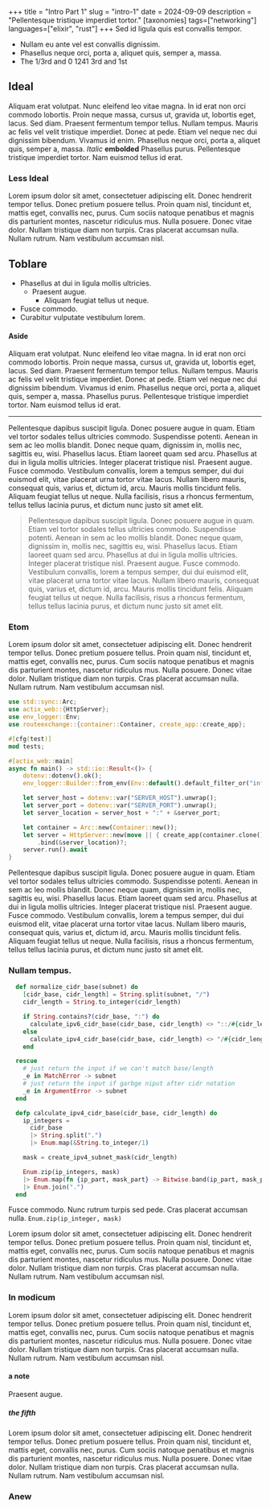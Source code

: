 +++
title = "Intro Part 1"
slug = "intro-1"
date = 2024-09-09
description = "Pellentesque tristique imperdiet tortor."
[taxonomies]
tags=["networking"]
languages=["elixir", "rust"]
+++
Sed id ligula quis est convallis tempor.

* Nullam eu ante vel est convallis dignissim.
* Phasellus neque orci, porta a, aliquet quis, semper a, massa.
* The 1/3rd and 0 1241 3rd and 1st

## Ideal

Aliquam erat volutpat.  Nunc eleifend leo vitae magna.  In id erat non orci commodo lobortis.  Proin neque massa, cursus ut, gravida ut, lobortis eget, lacus.  Sed diam.  Praesent fermentum tempor tellus.  Nullam tempus.  Mauris ac felis vel velit tristique imperdiet.  Donec at pede.  Etiam vel neque nec dui dignissim bibendum.  Vivamus id enim.  Phasellus neque orci, porta a, aliquet quis, semper a, massa.  *Italic* **embolded** Phasellus purus.  Pellentesque tristique imperdiet tortor.  Nam euismod tellus id erat.

### Less Ideal
Lorem ipsum dolor sit amet, consectetuer adipiscing elit.  Donec hendrerit tempor tellus.  Donec pretium posuere tellus.  Proin quam nisl, tincidunt et, mattis eget, convallis nec, purus.  Cum sociis natoque penatibus et magnis dis parturient montes, nascetur ridiculus mus.  Nulla posuere.  Donec vitae dolor.  Nullam tristique diam non turpis.  Cras placerat accumsan nulla.  Nullam rutrum.  Nam vestibulum accumsan nisl.

## Toblare
* Phasellus at dui in ligula mollis ultricies.
  * Praesent augue.
	* Aliquam feugiat tellus ut neque.
* Fusce commodo.
* Curabitur vulputate vestibulum lorem.


#### Aside
Aliquam erat volutpat.  Nunc eleifend leo vitae magna.  In id erat non orci commodo lobortis.  Proin neque massa, cursus ut, gravida ut, lobortis eget, lacus.  Sed diam.  Praesent fermentum tempor tellus.  Nullam tempus.  Mauris ac felis vel velit tristique imperdiet.  Donec at pede.  Etiam vel neque nec dui dignissim bibendum.  Vivamus id enim.  Phasellus neque orci, porta a, aliquet quis, semper a, massa.  Phasellus purus.  Pellentesque tristique imperdiet tortor.  Nam euismod tellus id erat.

---

Pellentesque dapibus suscipit ligula.  Donec posuere augue in quam.  Etiam vel tortor sodales tellus ultricies commodo.  Suspendisse potenti.  Aenean in sem ac leo mollis blandit.  Donec neque quam, dignissim in, mollis nec, sagittis eu, wisi.  Phasellus lacus.  Etiam laoreet quam sed arcu.  Phasellus at dui in ligula mollis ultricies.  Integer placerat tristique nisl.  Praesent augue.  Fusce commodo.  Vestibulum convallis, lorem a tempus semper, dui dui euismod elit, vitae placerat urna tortor vitae lacus.  Nullam libero mauris, consequat quis, varius et, dictum id, arcu.  Mauris mollis tincidunt felis.  Aliquam feugiat tellus ut neque.  Nulla facilisis, risus a rhoncus fermentum, tellus tellus lacinia purus, et dictum nunc justo sit amet elit.

> Pellentesque dapibus suscipit ligula.  Donec posuere augue in quam.
> Etiam vel tortor sodales tellus ultricies commodo.  Suspendisse potenti.  Aenean in sem ac leo mollis blandit.  Donec neque quam, dignissim in, mollis nec, sagittis eu, wisi.  Phasellus lacus.  Etiam laoreet quam sed arcu.  Phasellus at dui in ligula mollis ultricies.  Integer placerat tristique nisl.  Praesent augue.  Fusce commodo.  Vestibulum convallis, lorem a tempus semper, dui dui euismod elit, vitae placerat urna tortor vitae lacus.  Nullam libero mauris, consequat quis, varius et, dictum id, arcu.  Mauris mollis tincidunt felis.  Aliquam feugiat tellus ut neque.  Nulla facilisis, risus a rhoncus fermentum, tellus tellus lacinia purus, et dictum nunc justo sit amet elit.


### Etom

Lorem ipsum dolor sit amet, consectetuer adipiscing elit.  Donec hendrerit tempor tellus.  Donec pretium posuere tellus.  Proin quam nisl, tincidunt et, mattis eget, convallis nec, purus.  Cum sociis natoque penatibus et magnis dis parturient montes, nascetur ridiculus mus.  Nulla posuere.  Donec vitae dolor.  Nullam tristique diam non turpis.  Cras placerat accumsan nulla.  Nullam rutrum.  Nam vestibulum accumsan nisl.

```rust
use std::sync::Arc;
use actix_web::{HttpServer};
use env_logger::Env;
use routeexchange::{container::Container, create_app::create_app};

#[cfg(test)]
mod tests;

#[actix_web::main]
async fn main() -> std::io::Result<()> {
	dotenv::dotenv().ok();
	env_logger::Builder::from_env(Env::default().default_filter_or("info")).init();

	let server_host = dotenv::var("SERVER_HOST").unwrap();
	let server_port = dotenv::var("SERVER_PORT").unwrap();
	let server_location = server_host + ":" + &server_port;

    let container = Arc::new(Container::new());
    let server = HttpServer::new(move || { create_app(container.clone()) })
		.bind(&server_location)?;
    server.run().await
}
```

Pellentesque dapibus suscipit ligula.  Donec posuere augue in quam.  Etiam vel tortor sodales tellus ultricies commodo.  Suspendisse potenti.  Aenean in sem ac leo mollis blandit.  Donec neque quam, dignissim in, mollis nec, sagittis eu, wisi.  Phasellus lacus.  Etiam laoreet quam sed arcu.  Phasellus at dui in ligula mollis ultricies.  Integer placerat tristique nisl.  Praesent augue.  Fusce commodo.  Vestibulum convallis, lorem a tempus semper, dui dui euismod elit, vitae placerat urna tortor vitae lacus.  Nullam libero mauris, consequat quis, varius et, dictum id, arcu.  Mauris mollis tincidunt felis.  Aliquam feugiat tellus ut neque.  Nulla facilisis, risus a rhoncus fermentum, tellus tellus lacinia purus, et dictum nunc justo sit amet elit.

### Nullam tempus.

```elixir
  def normalize_cidr_base(subnet) do
    [cidr_base, cidr_length] = String.split(subnet, "/")
    cidr_length = String.to_integer(cidr_length)

    if String.contains?(cidr_base, ":") do
      calculate_ipv6_cidr_base(cidr_base, cidr_length) <> "::/#{cidr_length}"
    else
      calculate_ipv4_cidr_base(cidr_base, cidr_length) <> "/#{cidr_length}"
    end

  rescue
	# just return the input if we can't match base/length
	_e in MatchError -> subnet
	# just return the input if garbge niput after cidr notation
    _e in ArgumentError -> subnet
  end

  defp calculate_ipv4_cidr_base(cidr_base, cidr_length) do
    ip_integers =
	  cidr_base
	  |> String.split(".")
	  |> Enum.map(&String.to_integer/1)

    mask = create_ipv4_subnet_mask(cidr_length)

    Enum.zip(ip_integers, mask)
    |> Enum.map(fn {ip_part, mask_part} -> Bitwise.band(ip_part, mask_part) end)
    |> Enum.join(".")
  end
```

Fusce commodo. Nunc rutrum turpis sed pede.  Cras placerat accumsan nulla. `Enum.zip(ip_integer, mask)`

Lorem ipsum dolor sit amet, consectetuer adipiscing elit.  Donec hendrerit tempor tellus.  Donec pretium posuere tellus.  Proin quam nisl, tincidunt et, mattis eget, convallis nec, purus.  Cum sociis natoque penatibus et magnis dis parturient montes, nascetur ridiculus mus.  Nulla posuere.  Donec vitae dolor.  Nullam tristique diam non turpis.  Cras placerat accumsan nulla.  Nullam rutrum.  Nam vestibulum accumsan nisl.



### In modicum
Lorem ipsum dolor sit amet, consectetuer adipiscing elit.  Donec hendrerit tempor tellus.  Donec pretium posuere tellus.  Proin quam nisl, tincidunt et, mattis eget, convallis nec, purus.  Cum sociis natoque penatibus et magnis dis parturient montes, nascetur ridiculus mus.  Nulla posuere.  Donec vitae dolor.  Nullam tristique diam non turpis.  Cras placerat accumsan nulla.  Nullam rutrum.  Nam vestibulum accumsan nisl.

#### a note
Praesent augue.

##### the fifth
Lorem ipsum dolor sit amet, consectetuer adipiscing elit.  Donec hendrerit tempor tellus.  Donec pretium posuere tellus.  Proin quam nisl, tincidunt et, mattis eget, convallis nec, purus.  Cum sociis natoque penatibus et magnis dis parturient montes, nascetur ridiculus mus.  Nulla posuere.  Donec vitae dolor.  Nullam tristique diam non turpis.  Cras placerat accumsan nulla.  Nullam rutrum.  Nam vestibulum accumsan nisl.

### Anew
